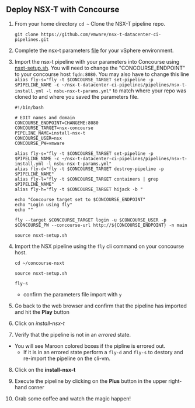 ## Deploy NSX-T with Concourse

1. From your home directory `cd ~` Clone the NSX-T pipeline repo.

    `git clone https://github.com/vmware/nsx-t-datacenter-ci-pipelines.git`

2. Complete the nsx-t parameters [file](nsbu-nsx-t-params.yml) for your vSphere environment.

3. Import the nsx-t pipeline with your parameters into Concourse using [nsxt-setup.sh](nsxt-setup.sh). You will need to change the "CONCOURSE_ENDPOINT" to your concourse host `fqdn:8080`. You may also have to change this line `alias fly-s="fly -t $CONCOURSE_TARGET set-pipeline -p $PIPELINE_NAME -c ~/nsx-t-datacenter-ci-pipelines/pipelines/nsx-t-install.yml -l nsbu-nsx-t-params.yml"` to match where your repo was cloned to and where you saved the parameters file.

    ```
    #!/bin/bash

    # EDIT names and domain
    CONCOURSE_ENDPOINT=CHANGEME:8080
    CONCOURSE_TARGET=nsx-concourse
    PIPELINE_NAME=install-nsx-t
    CONCOURSE_USER=nsx
    CONCOURSE_PW=vmware

    alias fly-s="fly -t $CONCOURSE_TARGET set-pipeline -p $PIPELINE_NAME -c ~/nsx-t-datacenter-ci-pipelines/pipelines/nsx-t-install.yml -l nsbu-nsx-t-params.yml"
    alias fly-d="fly -t $CONCOURSE_TARGET destroy-pipeline -p $PIPELINE_NAME"
    alias fly-l="fly -t $CONCOURSE_TARGET containers | grep $PIPELINE_NAME"
    alias fly-h="fly -t $CONCOURSE_TARGET hijack -b "

    echo "Concourse target set to $CONCOURSE_ENDPOINT"
    echo "Login using fly"
    echo ""

    fly --target $CONCOURSE_TARGET login -u $CONCOURSE_USER -p $CONCOURSE_PW --concourse-url http://${CONCOURSE_ENDPOINT} -n main
    ```

    `source nsxt-setup.sh`

4. Import the NSX pipeline using the `fly` cli command on your concourse host.

    `cd ~/concourse-nsxt`

    `source nsxt-setup.sh`

    `fly-s`
    - confirm the parameters file import with `y`

5. Go back to the web browser and confirm that the pipeline has imported and hit the **Play** button

6. Click on *install-nsx-t* 

7. Verify that the pipeline is not in an *errored* state.
- You will see Maroon colored boxes if the pipline is errored out.
    - If it is in an errored state perform a `fly-d` and `fly-s` to destory and re-import the pipeline on the cli-vm.

8. Click on the **install-nsx-t**

9. Execute the pipeline by clicking on the **Plus** button in the upper right-hand corner

10. Grab some coffee and watch the magic happen! 

